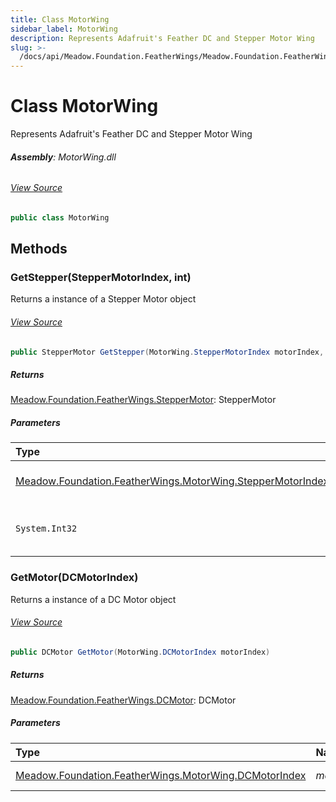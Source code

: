 ```yaml
---
title: Class MotorWing
sidebar_label: MotorWing
description: Represents Adafruit's Feather DC and Stepper Motor Wing
slug: >-
  /docs/api/Meadow.Foundation.FeatherWings/Meadow.Foundation.FeatherWings/MotorWing
---
```

# Class MotorWing
Represents Adafruit's Feather DC and Stepper Motor Wing

###### **Assembly**: MotorWing.dll
###### [View Source](https://github.com/WildernessLabs/Meadow.Foundation.FeatherWings.git/blob/develop/Source/MotorWing/Driver/MotorWing.Enums.cs#L3)
```csharp title="Declaration"
public class MotorWing
```
## Methods
### GetStepper(StepperMotorIndex, int)
Returns a instance of a Stepper Motor object
###### [View Source](https://github.com/WildernessLabs/Meadow.Foundation.FeatherWings.git/blob/develop/Source/MotorWing/Driver/MotorWing.cs#L36)
```csharp title="Declaration"
public StepperMotor GetStepper(MotorWing.StepperMotorIndex motorIndex, int steps)
```

##### Returns

[Meadow.Foundation.FeatherWings.StepperMotor](../Meadow.Foundation.FeatherWings/StepperMotor): StepperMotor
##### Parameters

| Type | Name | Description |
|:--- |:--- |:--- |
| [Meadow.Foundation.FeatherWings.MotorWing.StepperMotorIndex](../Meadow.Foundation.FeatherWings/MotorWing.StepperMotorIndex) | *motorIndex* | The stepper motor port |
| `System.Int32` | *steps* | The number of steps the motor has |

### GetMotor(DCMotorIndex)
Returns a instance of a DC Motor object
###### [View Source](https://github.com/WildernessLabs/Meadow.Foundation.FeatherWings.git/blob/develop/Source/MotorWing/Driver/MotorWing.cs#L46)
```csharp title="Declaration"
public DCMotor GetMotor(MotorWing.DCMotorIndex motorIndex)
```

##### Returns

[Meadow.Foundation.FeatherWings.DCMotor](../Meadow.Foundation.FeatherWings/DCMotor): DCMotor
##### Parameters

| Type | Name | Description |
|:--- |:--- |:--- |
| [Meadow.Foundation.FeatherWings.MotorWing.DCMotorIndex](../Meadow.Foundation.FeatherWings/MotorWing.DCMotorIndex) | *motorIndex* | The motor port |

